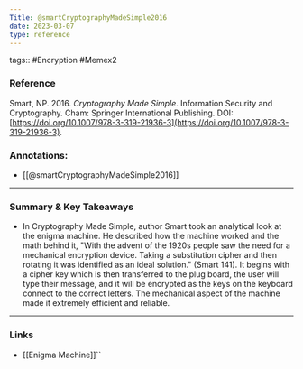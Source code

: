 ```yaml
---
Title: @smartCryptographyMadeSimple2016
date: 2023-03-07
type: reference
---
```

tags:: #Encryption #Memex2 

### Reference 

Smart, NP. 2016. _Cryptography Made Simple_. Information Security and Cryptography. Cham: Springer International Publishing. DOI: [https://doi.org/10.1007/978-3-319-21936-3](https://doi.org/10.1007/978-3-319-21936-3).

### Annotations:

- [[@smartCryptographyMadeSimple2016]]
---

### Summary & Key Takeaways

- In Cryptography Made Simple, author Smart took an analytical look at the enigma machine. He described how the machine worked and the math behind it, "With the advent of the 1920s people saw the need for a mechanical encryption device. Taking a substitution cipher and then rotating it was identified as an ideal solution." (Smart 141). It begins with a cipher key which is then transferred to the plug board, the user will type their message, and it will be encrypted as the keys on the keyboard connect to the correct letters. The mechanical aspect of the machine made it extremely efficient and reliable.

--- 

### Links

- [[Enigma Machine]]``